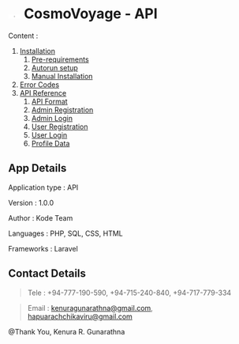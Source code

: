 # <img src="./public/favicon.png" alt="CosmoVoyage Logo" width="25px" > CosmoVoyage - API

Content :

1. [Installation](./documentation/Installation.md)
    1. [Pre-requirements](./documentation/Installation.md/#pre-requirements)
    2. [Autorun setup](./documentation/Installation.md/#autorun-setup)
    2. [Manual Installation](./documentation/Installation.md/#manual-installation)
2. [Error Codes](./documentation/Error-Codes.md)
3. [API Reference](./documentation/API/)
    1. [API Format](./documentation/API/API-Format.md)
    2. [Admin Registration](./documentation/API/Admin-Registration.md)
    3. [Admin Login](./documentation/API/Admin-Login.md)
    2. [User Registration](./documentation/API/User-Registration.md)
    3. [User Login](./documentation/API/User-Login.md)
    3. [Profile Data](./documentation/API/Profile-Data.md)


## App Details 

Application type : API

Version : 1.0.0

Author : Kode Team

Languages : PHP, SQL, CSS, HTML

Frameworks : Laravel

## Contact Details

> Tele : +94-777-190-590, +94-715-240-840, +94-717-779-334

> Email : kenuragunarathna@gmail.com, hapuarachchikaviru@gmail.com

@Thank You, Kenura R. Gunarathna